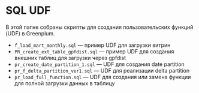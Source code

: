 # SQL UDF

В этой папке собраны скрипты для создания пользовательских функций (UDF) в Greenplum.  


- `f_load_mart_monthly.sql` — пример UDF для загрузки витрин
- `PR_create_ext_table_gpfdist.sql` — пример UDF для создания внешних таблиц для загрузки через gpfdist
- `pr_create_date_partition_1.sql` —  UDF для создания date partition
- `pr_f_delta_partition_ver1.sql` —  UDF для реализации delta partition
- `pr_load_full_function.sql` —  UDF для создания или замена функции для полной загрузки данных в таблицу
